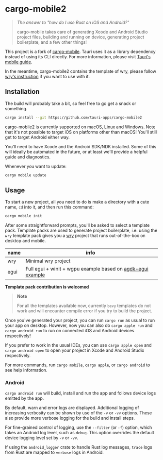 # cargo-mobile2

> _The answer to "how do I use Rust on iOS and Android?"_
>
> cargo-mobile takes care of generating Xcode and Android Studio project files, building and running on device, generating project boilerplate, and a few other things!

This project is a fork of [cargo-mobile](https://github.com/BrainiumLLC/cargo-mobile/). Tauri uses it as a library dependency instead of using its CLI directly. For more information, please visit [Tauri's mobile guide](https://next--tauri.netlify.app/next/mobile/).

In the meantime, cargo-mobile2 contains the template of wry, please follow [wry's instruction](https://github.com/tauri-apps/wry#android--ios) if you want to use with it.

## Installation

The build will probably take a bit, so feel free to go get a snack or something.

```sh
cargo install --git https://github.com/tauri-apps/cargo-mobile2
```

cargo-mobile2 is currently supported on macOS, Linux and Windows. Note that it's not possible to target iOS on platforms other than macOS! You'll still get to target Android either way.

You'll need to have Xcode and the Android SDK/NDK installed. Some of this will ideally be automated in the future, or at least we'll provide a helpful guide and diagnostics.

Whenever you want to update:

```sh
cargo mobile update
```

## Usage

To start a new project, all you need to do is make a directory with a cute name, `cd` into it, and then run this command:

```sh
cargo mobile init
```

After some straightforward prompts, you'll be asked to select a template pack. Template packs are used to generate project boilerplate, i.e. using the `wry` template pack gives you a [wry](https://github.com/tauri-apps/wry) project that runs out-of-the-box on desktop and mobile.

| name | info                                                                                                                |
| ---- | ------------------------------------------------------------------------------------------------------------------- |
| wry  | Minimal wry project                                                                                                 |
| egui | Full egui + winit + wgpu example based on [agdk-egui example](https://github.com/rust-mobile/rust-android-examples) |

**Template pack contribution is welcomed**

> **Note**
>
> For all the templates available now, currently `bevy` templates do not work and will encounter compile error if you try to build the project.

Once you've generated your project, you can run `cargo run` as usual to run your app on desktop. However, now you can also do `cargo apple run` and `cargo android run` to run on connected iOS and Android devices respectively!

If you prefer to work in the usual IDEs, you can use `cargo apple open` and `cargo android open` to open your project in Xcode and Android Studio respectively.

For more commands, run `cargo mobile`, `cargo apple`, or `cargo android` to see help information.

### Android

`cargo android run` will build, install and run the app and follows device logs emitted by the app.

By default, warn and error logs are displayed. Additional logging of increasing verbosity can be shown by use of the `-v` or `-vv` options. These also provide more verbose logging for the build and install steps.

For fine-grained control of logging, use the `--filter` (or `-f`) option, which takes an Android log level, such as `debug`. This option overrides
the default device logging level set by `-v` or `-vv`.

If using the `android_logger` crate to handle Rust log messages, `trace` logs from Rust are mapped to `verbose` logs in Android.
